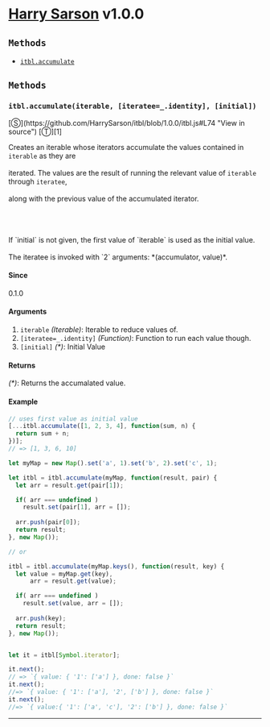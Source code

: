 # <a href="http://harrysarson.magic.net/">Harry Sarson</a> <span>v1.0.0</span>

<!-- div class="toc-container" -->

<!-- div -->

## `Methods`
* <a href="#itblaccumulateiterable-iteratee_identity-initial">`itbl.accumulate`</a>

<!-- /div -->

<!-- /div -->

<!-- div class="doc-container" -->

<!-- div -->

## `Methods`

<!-- div -->

<h3 id="itblaccumulateiterable-iteratee_identity-initial"><code>itbl.accumulate(iterable, [iteratee=_.identity], [initial])</code></h3>
[&#x24C8;](https://github.com/HarrySarson/itbl/blob/1.0.0/itbl.js#L74 "View in source") [&#x24C9;][1]

Creates an iterable whose iterators accumulate the values contained in `iterable` as they are<br>
<br>
iterated. The values are the result of running the relevant value of `iterable` through `iteratee`, <br>
<br>
along with the previous value of the accumulated iterator. <br>
<br>
<br>
<br>
If `initial` is not given, the first value of `iterable` is used as the initial value. <br>
<br>
The iteratee is invoked with `2` arguments: *(accumulator, value)*.

#### Since
0.1.0
#### Arguments
1. `iterable` *(Iterable)*: Iterable to reduce values of.
2. `[iteratee=_.identity]` *(Function)*: Function to run each value though.
3. `[initial]` *(&#42;)*: Initial Value

#### Returns
*(&#42;)*: Returns the accumalated value.

#### Example
```js
// uses first value as initial value
[...itbl.accumulate([1, 2, 3, 4], function(sum, n) {
  return sum + n;
})];
// => [1, 3, 6, 10]

let myMap = new Map().set('a', 1).set('b', 2).set('c', 1);

let itbl = itbl.accumulate(myMap, function(result, pair) {
  let arr = result.get(pair[1]);

  if( arr === undefined )
    result.set(pair[1], arr = []);
  
  arr.push(pair[0]);
  return result;
}, new Map());

// or

itbl = itbl.accumulate(myMap.keys(), function(result, key) {
  let value = myMap.get(key),
      arr = result.get(value);

  if( arr === undefined )
    result.set(value, arr = []);
  
  arr.push(key);
  return result;
}, new Map());


let it = itbl[Symbol.iterator];

it.next();
// => `{ value: { '1': ['a'] }, done: false }`
it.next();
//=> `{ value: { '1': ['a'], '2', ['b'] }, done: false }`
it.next();
//=> `{ value:{ '1': ['a', 'c'], '2': ['b'] }, done: false }`
```
---

<!-- /div -->

<!-- /div -->

<!-- /div -->

 [1]: #methods "Jump back to the TOC."
